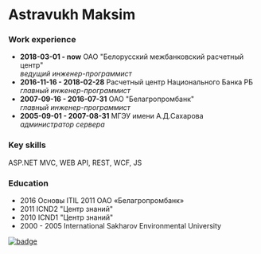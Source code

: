 # Astravukh Maksim

### Work experience

 - **2018-03-01 - now** ОАО "Белорусский межбанковский расчетный центр"<br/>
   *ведущий инженер-программист*
 - **2016-11-16 - 2018-02-28** Расчетный центр Национального Банка РБ<br/>
   *главный инженер-программист*
 - **2007-09-16 - 2016-07-31** ОАО "Белагропромбанк"<br/>
   *главный инженер-программист*
 - **2005-09-01 - 2007-08-31** МГЭУ имени А.Д.Сахарова<br/>
   *администратор сервера*
### Key skills
ASP.NET MVC, WEB API, REST, WCF, JS
### Education
 - 2016 Основы ITIL 2011 ОАО «Белагропромбанк»
 - 2011 ICND2 "Центр знаний"
 - 2010 ICND1 "Центр знаний"
 - 2000 - 2005 International Sakharov Environmental University

<a href="https://www.codewars.com/users/astravukh" rel="Codewars">![badge](https://www.codewars.com/users/astravukh/badges/small)</a>

